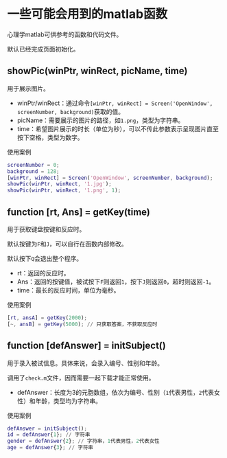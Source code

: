 # 一些可能会用到的matlab函数
心理学matlab可供参考的函数和代码文件。

默认已经完成页面初始化。

## showPic(winPtr, winRect, picName, time)

用于展示图片。

- winPtr/winRect：通过命令`[winPtr, winRect] = Screen('OpenWindow', screenNumber, background)`获取的值。
- picName：需要展示的图片的路径，如`1.png`，类型为字符串。
- time：希望图片展示的时长（单位为秒），可以不传此参数表示呈现图片直至按下空格，类型为数字。

使用案例

```matlab
screenNumber = 0;
background = 128;
[winPtr, winRect] = Screen('OpenWindow', screenNumber, background);
showPic(winPtr, winRect, '1.jpg');
showPic(winPtr, winRect, '1.png', 1);
```

## function [rt, Ans] = getKey(time)

用于获取键盘按键和反应时。

默认按键为`F`和`J`，可以自行在函数内部修改。

默认按下`Q`会退出整个程序。

- rt：返回的反应时。
- Ans：返回的按键值，被试按下`F`则返回`1`，按下`J`则返回`0`，超时则返回`-1`。
- time：最长的反应时间，单位为毫秒。

使用案例

```matlab
[rt, ansA] = getKey(2000);
[~, ansB] = getKey(5000); // 只获取答案，不获取反应时
```

## function [defAnswer] = initSubject()

用于录入被试信息。具体来说，会录入编号、性别和年龄。

调用了`check.m`文件，因而需要一起下载才能正常使用。

- defAnswer：长度为3的元胞数组，依次为编号、性别（`1`代表男性，`2`代表女性）和年龄，类型均为字符串。

使用案例

```matlab
defAnswer = initSubject();
id = defAnswer{1}; // 字符串
gender = defAnswer{2}; // 字符串，1代表男性，2代表女性
age = defAnswer{3}; // 字符串
```